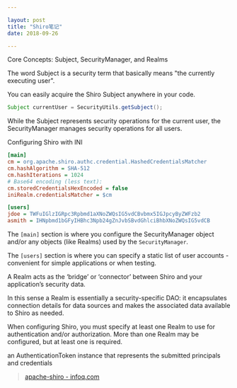 ```yaml
---

layout: post
title: "Shiro笔记"
date: 2018-09-26

---
```


Core Concepts: Subject, SecurityManager, and Realms

The word Subject is a security term that basically means "the currently executing user". 

You can easily acquire the Shiro Subject anywhere in your code.

```java
Subject currentUser = SecurityUtils.getSubject();
```

While the Subject represents security operations for the current user, the SecurityManager manages security operations for all users. 


Configuring Shiro with INI

```ini
[main]
cm = org.apache.shiro.authc.credential.HashedCredentialsMatcher
cm.hashAlgorithm = SHA-512
cm.hashIterations = 1024
# Base64 encoding (less text):
cm.storedCredentialsHexEncoded = false
iniRealm.credentialsMatcher = $cm

[users]
jdoe = TWFuIGlzIGRpc3Rpbmd1aXNoZWQsIG5vdCBvbmx5IGJpcyByZWFzb2
asmith = IHNpbmd1bGFyIHBhc3Npb24gZnJvbSBvdGhlciBhbXNoZWQsIG5vdCB
```

The `[main]` section is where you configure the SecurityManager object and/or any objects (like Realms) used by the `SecurityManager`. 

The `[users]` section is where you can specify a static list of user accounts - convenient for simple applications or when testing.


A Realm acts as the ‘bridge’ or ‘connector’ between Shiro and your application’s security data.

In this sense a Realm is essentially a security-specific DAO: it encapsulates connection details for data sources and makes the associated data available to Shiro as needed.

When configuring Shiro, you must specify at least one Realm to use for authentication and/or authorization. More than one Realm may be configured, but at least one is required.



an AuthenticationToken instance that represents the submitted principals and credentials




> [apache-shiro - infoq.com](https://www.infoq.com/articles/apache-shiro)